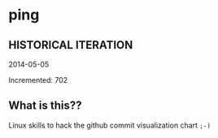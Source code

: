 # ping

## HISTORICAL ITERATION
2014-05-05

Incremented: 702

## What is this?? 
Linux skills to hack the github commit visualization chart `;-)`
